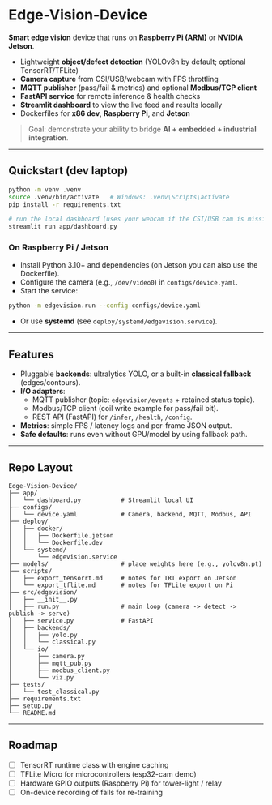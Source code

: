 # Edge-Vision-Device

**Smart edge vision** device that runs on **Raspberry Pi (ARM)** or **NVIDIA Jetson**.
- Lightweight **object/defect detection** (YOLOv8n by default; optional TensorRT/TFLite)
- **Camera capture** from CSI/USB/webcam with FPS throttling
- **MQTT publisher** (pass/fail & metrics) and optional **Modbus/TCP client**
- **FastAPI service** for remote inference & health checks
- **Streamlit dashboard** to view the live feed and results locally
- Dockerfiles for **x86 dev**, **Raspberry Pi**, and **Jetson**

> Goal: demonstrate your ability to bridge **AI + embedded + industrial integration**.

---

## Quickstart (dev laptop)
```bash
python -m venv .venv
source .venv/bin/activate   # Windows: .venv\Scripts\activate
pip install -r requirements.txt

# run the local dashboard (uses your webcam if the CSI/USB cam is missing)
streamlit run app/dashboard.py
```

### On Raspberry Pi / Jetson
- Install Python 3.10+ and dependencies (on Jetson you can also use the Dockerfile).
- Configure the camera (e.g., `/dev/video0`) in `configs/device.yaml`.
- Start the service:
```bash
python -m edgevision.run --config configs/device.yaml
```
- Or use **systemd** (see `deploy/systemd/edgevision.service`).

---

## Features
- Pluggable **backends**: ultralytics YOLO, or a built-in **classical fallback** (edges/contours).
- **I/O adapters**:
  - MQTT publisher (topic: `edgevision/events` + retained status topic).
  - Modbus/TCP client (coil write example for pass/fail bit).
  - REST API (FastAPI) for `/infer`, `/health`, `/config`.
- **Metrics**: simple FPS / latency logs and per-frame JSON output.
- **Safe defaults**: runs even without GPU/model by using fallback path.

---

## Repo Layout
```
Edge-Vision-Device/
├── app/
│   └── dashboard.py           # Streamlit local UI
├── configs/
│   └── device.yaml            # Camera, backend, MQTT, Modbus, API
├── deploy/
│   ├── docker/
│   │   ├── Dockerfile.jetson
│   │   └── Dockerfile.dev
│   └── systemd/
│       └── edgevision.service
├── models/                    # place weights here (e.g., yolov8n.pt)
├── scripts/
│   ├── export_tensorrt.md     # notes for TRT export on Jetson
│   └── export_tflite.md       # notes for TFLite export on Pi
├── src/edgevision/
│   ├── __init__.py
│   ├── run.py                 # main loop (camera -> detect -> publish -> serve)
│   ├── service.py             # FastAPI
│   ├── backends/
│   │   ├── yolo.py
│   │   └── classical.py
│   └── io/
│       ├── camera.py
│       ├── mqtt_pub.py
│       ├── modbus_client.py
│       └── viz.py
├── tests/
│   └── test_classical.py
├── requirements.txt
├── setup.py
└── README.md
```

---

## Roadmap
- [ ] TensorRT runtime class with engine caching
- [ ] TFLite Micro for microcontrollers (esp32-cam demo)
- [ ] Hardware GPIO outputs (Raspberry Pi) for tower-light / relay
- [ ] On-device recording of fails for re-training
